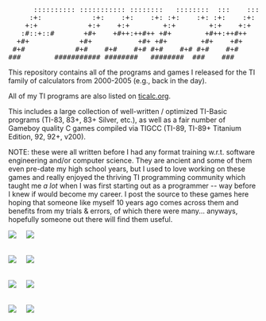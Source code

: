 <pre>
      :::::::::: ::::::::::: ::::::::   ::::::::  :::    ::: 
     :+:            :+:    :+:    :+: :+:    :+: :+:    :+:  
    +:+            +:+    +:+        +:+        +:+    +:+   
   :#::+::#       +#+    +#++:++#++ +#+        +#++:++#++    
  +#+            +#+           +#+ +#+        +#+    +#+     
 #+#            #+#    #+#    #+# #+#    #+# #+#    #+#      
###        ########### ########   ########  ###    ###       
</pre>

This repository contains all of the programs and games I released for the TI family of calculators from 2000-2005 (e.g., back in the day).

All of my TI programs are also listed on <a href="http://www.ticalc.org/archives/files/authors/78/7869.html">ticalc.org</a>.

This includes a large collection of well-written / optimized TI-Basic programs (TI-83, 83+, 83+ Silver, etc.), as well as a fair number of Gameboy quality C games compiled via TIGCC (TI-89, TI-89+ Titanium Edition, 92, 92+, v200).

NOTE: these were all written before I had any format training w.r.t. software engineering and/or computer science. They are ancient and some of them even pre-date my high school years, but I used to love working on these games and really enjoyed the thriving TI programming community which taught me *a lot* when I was first starting out as a programmer -- way before I knew if would become my career.  I post the source to these games here hoping that someone like myself 10 years ago comes across them and benefits from my trials & errors, of which there were many... anyways, hopefully someone out there will find them useful.

<img src="http://www.ticalc.org/archives/files/ss/463/46308.gif" />&nbsp;&nbsp;&nbsp;&nbsp;
<img src="http://www.ticalc.org/archives/files/ss/463/46307.gif" />
<br />
<br />

<img src="http://www.ticalc.org/archives/files/ss/701/70139.gif" />&nbsp;&nbsp;&nbsp;&nbsp;
<img src="http://www.ticalc.org/archives/files/ss/701/70141.gif" />
<br />
<br />

<img src="http://www.ticalc.org/archives/files/ss/712/71205.gif" />&nbsp;&nbsp;&nbsp;&nbsp;
<img src="http://www.ticalc.org/archives/files/ss/712/71208.gif" />
<br />
<br />

<img src="http://www.ticalc.org/archives/files/ss/402/40275.gif" />&nbsp;&nbsp;&nbsp;&nbsp;
<img src="http://www.ticalc.org/archives/files/ss/646/64626.gif" />

